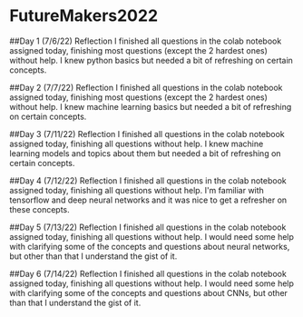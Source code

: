 # FutureMakers2022
##Day 1 (7/6/22) Reflection
I finished all questions in the colab notebook assigned today, finishing most questions (except the 2 hardest ones) without help. I knew python basics but needed a bit of refreshing on certain concepts. 

##Day 2 (7/7/22) Reflection
I finished all questions in the colab notebook assigned today, finishing most questions (except the 2 hardest ones) without help. I knew machine learning basics but needed a bit of refreshing on certain concepts. 

##Day 3 (7/11/22) Reflection
I finished all questions in the colab notebook assigned today, finishing all questions without help. I knew machine learning models and topics about them but needed a bit of refreshing on certain concepts. 

##Day 4 (7/12/22) Reflection 
I finished all questions in the colab notebook assigned today, finishing all questions without help. I'm familiar with tensorflow and deep neural networks and it was nice to get a refresher on these concepts.

##Day 5 (7/13/22) Reflection I finished all questions in the colab notebook assigned today, finishing all questions without help. I would need some help with clarifying some of the concepts and questions about neural networks, but other than that I understand the gist of it.

##Day 6 (7/14/22) Reflection I finished all questions in the colab notebook assigned today, finishing all questions without help. I would need some help with clarifying some of the concepts and questions about CNNs, but other than that I understand the gist of it.
